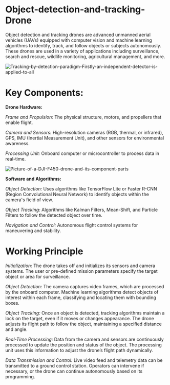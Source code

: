 # Object-detection-and-tracking-Drone
Object detection and tracking drones are advanced unmanned aerial vehicles (UAVs) equipped with computer vision and machine learning algorithms to identify, track, and follow objects or subjects autonomously. 
These drones are used in a variety of applications including surveillance, search and rescue, wildlife monitoring, agricultural management, and more.

![Tracking-by-detection-paradigm-Firstly-an-independent-detector-is-applied-to-all](https://github.com/monil667/Object-Detection-and-Tracking-Drone/assets/114842275/0c698e48-1f94-4e16-93cf-e90524c80c05)

# Key Components:

**Drone Hardware:**

*Frame and Propulsion:* The physical structure, motors, and propellers that enable flight.

*Camera and Sensors:* High-resolution cameras (RGB, thermal, or infrared), GPS, IMU (Inertial Measurement Unit), and other sensors for environmental awareness.

*Processing Unit:* Onboard computer or microcontroller to process data in real-time.

![Picture-of-a-DJI-F450-drone-and-its-component-parts](https://github.com/monil667/Object-Detection-and-Tracking-Drone/assets/114842275/81aa3ce5-ec40-4c22-a150-cea08514844b)

__Software and Algorithms:__

_Object Detection:_ Uses algorithms like TensorFlow Lite or Faster R-CNN (Region Convolutional Neural Network) to identify objects within the camera's field of view.

_Object Tracking:_ Algorithms like Kalman Filters, Mean-Shift, and Particle Filters to follow the detected object over time.

_Navigation and Control:_ Autonomous flight control systems for maneuvering and stability.

# Working Principle

*Initialization:*
The drone takes off and initializes its sensors and camera systems.
The user or pre-defined mission parameters specify the target object or area for surveillance.

*Object Detection:*
The camera captures video frames, which are processed by the onboard computer.
Machine learning algorithms detect objects of interest within each frame, classifying and locating them with bounding boxes.

*Object Tracking:*
Once an object is detected, tracking algorithms maintain a lock on the target, even if it moves or changes appearance.
The drone adjusts its flight path to follow the object, maintaining a specified distance and angle.

*Real-Time Processing:*
Data from the camera and sensors are continuously processed to update the position and status of the object.
The processing unit uses this information to adjust the drone’s flight path dynamically.

*Data Transmission and Control:*
Live video feed and telemetry data can be transmitted to a ground control station.
Operators can intervene if necessary, or the drone can continue autonomously based on its programming.
